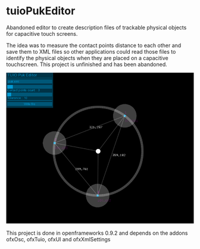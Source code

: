 # tuioPukEditor
Abandoned editor to create description files of trackable physical objects for capacitive touch screens.

The idea was to measure the contact points distance to each other and save them to XML files so other applications could read those files to identify the physical objects when they are placed on a capacitive touchscreen.
This project is unfinished and has been abandoned.

![Egg hunters gif](https://raw.githubusercontent.com/Echolaitoc/tuioPukEditor/master/tuioPukEditorImage.png)

This project is done in openframeworks 0.9.2 and depends on the addons ofxOsc, ofxTuio, ofxUI and ofxXmlSettings
